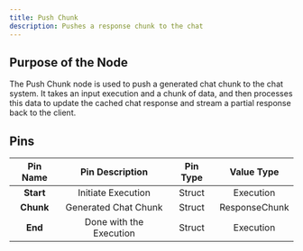 ```yaml
---
title: Push Chunk
description: Pushes a response chunk to the chat
---
```


## Purpose of the Node
The Push Chunk node is used to push a generated chat chunk to the chat system. It takes an input execution and a chunk of data, and then processes this data to update the cached chat response and stream a partial response back to the client.

## Pins

| Pin Name | Pin Description | Pin Type | Value Type |
|:----------:|:-------------:|:------:|:------:|
| **Start** | Initiate Execution | Struct | Execution |
| **Chunk** | Generated Chat Chunk | Struct | ResponseChunk |
| **End** | Done with the Execution | Struct | Execution |
